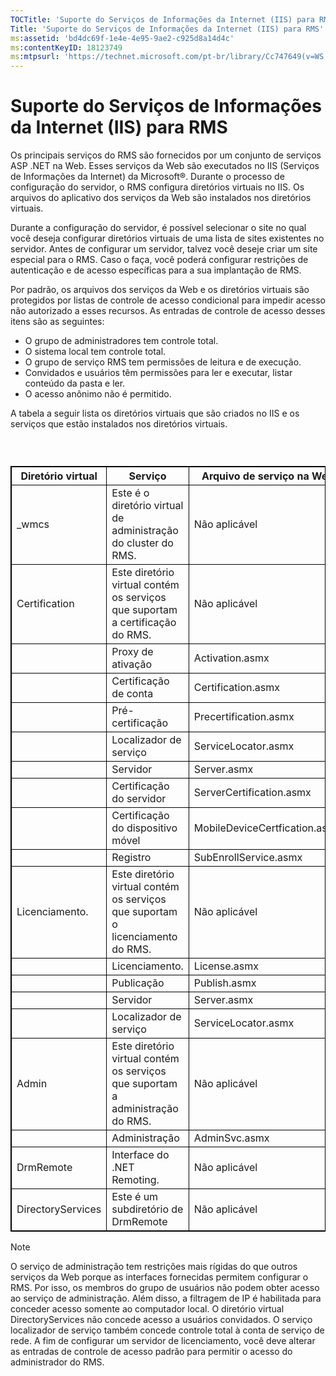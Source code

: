 ```yaml
---
TOCTitle: 'Suporte do Serviços de Informações da Internet (IIS) para RMS'
Title: 'Suporte do Serviços de Informações da Internet (IIS) para RMS'
ms:assetid: 'bd4dc69f-1e4e-4e95-9ae2-c925d8a14d4c'
ms:contentKeyID: 18123749
ms:mtpsurl: 'https://technet.microsoft.com/pt-br/library/Cc747649(v=WS.10)'
---
```


Suporte do Serviços de Informações da Internet (IIS) para RMS
=============================================================

Os principais serviços do RMS são fornecidos por um conjunto de serviços ASP .NET na Web. Esses serviços da Web são executados no IIS (Serviços de Informações da Internet) da Microsoft®. Durante o processo de configuração do servidor, o RMS configura diretórios virtuais no IIS. Os arquivos do aplicativo dos serviços da Web são instalados nos diretórios virtuais.

Durante a configuração do servidor, é possível selecionar o site no qual você deseja configurar diretórios virtuais de uma lista de sites existentes no servidor. Antes de configurar um servidor, talvez você deseje criar um site especial para o RMS. Caso o faça, você poderá configurar restrições de autenticação e de acesso específicas para a sua implantação de RMS.

Por padrão, os arquivos dos serviços da Web e os diretórios virtuais são protegidos por listas de controle de acesso condicional para impedir acesso não autorizado a esses recursos. As entradas de controle de acesso desses itens são as seguintes:

-   O grupo de administradores tem controle total.
-   O sistema local tem controle total.
-   O grupo de serviço RMS tem permissões de leitura e de execução.
-   Convidados e usuários têm permissões para ler e executar, listar conteúdo da pasta e ler.
-   O acesso anônimo não é permitido.

A tabela a seguir lista os diretórios virtuais que são criados no IIS e os serviços que estão instalados nos diretórios virtuais.

###  

 
<table style="border:1px solid black;">
<colgroup>
<col width="33%" />
<col width="33%" />
<col width="33%" />
</colgroup>
<thead>
<tr class="header">
<th style="border:1px solid black;" >Diretório virtual</th>
<th style="border:1px solid black;" >Serviço</th>
<th style="border:1px solid black;" >Arquivo de serviço na Web</th>
</tr>
</thead>
<tbody>
<tr class="odd">
<td style="border:1px solid black;">_wmcs</td>
<td style="border:1px solid black;">Este é o diretório virtual de administração do cluster do RMS.</td>
<td style="border:1px solid black;">Não aplicável</td>
</tr>
<tr class="even">
<td style="border:1px solid black;">Certification</td>
<td style="border:1px solid black;">Este diretório virtual contém os serviços que suportam a certificação do RMS.</td>
<td style="border:1px solid black;">Não aplicável</td>
</tr>
<tr class="odd">
<td style="border:1px solid black;"> </td>
<td style="border:1px solid black;">Proxy de ativação</td>
<td style="border:1px solid black;">Activation.asmx</td>
</tr>
<tr class="even">
<td style="border:1px solid black;"> </td>
<td style="border:1px solid black;">Certificação de conta</td>
<td style="border:1px solid black;">Certification.asmx</td>
</tr>
<tr class="odd">
<td style="border:1px solid black;"> </td>
<td style="border:1px solid black;">Pré-certificação</td>
<td style="border:1px solid black;">Precertification.asmx</td>
</tr>
<tr class="even">
<td style="border:1px solid black;"> </td>
<td style="border:1px solid black;">Localizador de serviço</td>
<td style="border:1px solid black;">ServiceLocator.asmx</td>
</tr>
<tr class="odd">
<td style="border:1px solid black;"> </td>
<td style="border:1px solid black;">Servidor</td>
<td style="border:1px solid black;">Server.asmx</td>
</tr>
<tr class="even">
<td style="border:1px solid black;"> </td>
<td style="border:1px solid black;">Certificação do servidor</td>
<td style="border:1px solid black;">ServerCertification.asmx</td>
</tr>
<tr class="odd">
<td style="border:1px solid black;"> </td>
<td style="border:1px solid black;">Certificação do dispositivo móvel</td>
<td style="border:1px solid black;">MobileDeviceCertfication.asmx</td>
</tr>
<tr class="even">
<td style="border:1px solid black;"> </td>
<td style="border:1px solid black;">Registro</td>
<td style="border:1px solid black;">SubEnrollService.asmx</td>
</tr>
<tr class="odd">
<td style="border:1px solid black;">Licenciamento.</td>
<td style="border:1px solid black;">Este diretório virtual contém os serviços que suportam o licenciamento do RMS.</td>
<td style="border:1px solid black;">Não aplicável</td>
</tr>
<tr class="even">
<td style="border:1px solid black;"> </td>
<td style="border:1px solid black;">Licenciamento.</td>
<td style="border:1px solid black;">License.asmx</td>
</tr>
<tr class="odd">
<td style="border:1px solid black;"> </td>
<td style="border:1px solid black;">Publicação</td>
<td style="border:1px solid black;">Publish.asmx</td>
</tr>
<tr class="even">
<td style="border:1px solid black;"> </td>
<td style="border:1px solid black;">Servidor</td>
<td style="border:1px solid black;">Server.asmx</td>
</tr>
<tr class="odd">
<td style="border:1px solid black;"> </td>
<td style="border:1px solid black;">Localizador de serviço</td>
<td style="border:1px solid black;">ServiceLocator.asmx</td>
</tr>
<tr class="even">
<td style="border:1px solid black;">Admin</td>
<td style="border:1px solid black;">Este diretório virtual contém os serviços que suportam a administração do RMS.</td>
<td style="border:1px solid black;">Não aplicável</td>
</tr>
<tr class="odd">
<td style="border:1px solid black;"> </td>
<td style="border:1px solid black;">Administração</td>
<td style="border:1px solid black;">AdminSvc.asmx</td>
</tr>
<tr class="even">
<td style="border:1px solid black;">DrmRemote</td>
<td style="border:1px solid black;">Interface do .NET Remoting.</td>
<td style="border:1px solid black;">Não aplicável</td>
</tr>
<tr class="odd">
<td style="border:1px solid black;">DirectoryServices</td>
<td style="border:1px solid black;">Este é um subdiretório de DrmRemote</td>
<td style="border:1px solid black;">Não aplicável</td>
</tr>
</tbody>
</table>


> [!NOTE]  
> O serviço de administração tem restrições mais rígidas do que outros serviços da Web porque as interfaces fornecidas permitem configurar o RMS. Por isso, os membros do grupo de usuários não podem obter acesso ao serviço de administração. Além disso, a filtragem de IP é habilitada para conceder acesso somente ao computador local. O diretório virtual DirectoryServices não concede acesso a usuários convidados. O serviço localizador de serviço também concede controle total à conta de serviço de rede. A fim de configurar um servidor de licenciamento, você deve alterar as entradas de controle de acesso padrão para permitir o acesso do administrador do RMS.

